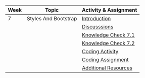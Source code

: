 | Week | Topic                | Activity & Assignment          |
|------|----------------------|--------------------------------|
| 7    | Styles And Bootstrap | [Introduction](./Introduction%20And%20Instructions.pdf)                   |
|      |                      | [Discusssions]()                   |
|      |                      | [Knowledge Check 7.1]()            |
|      |                      | [Knowledge Check 7.2]()            |
|      |                      | [Coding Activity](https://classroom.github.com/a/MMAzP_Ak) |
|      |                      | [Coding Assignment](https://classroom.github.com/a/J0AQX42q) |
|      |                      | [Additional Resources](./Additional%20Resources.pdf)           |
